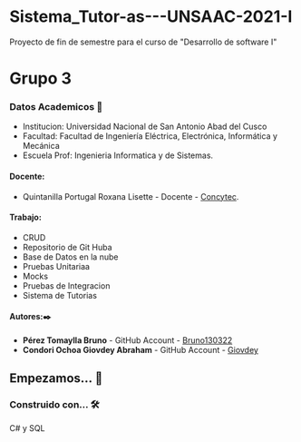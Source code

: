 # Sistema_Tutor-as---UNSAAC-2021-I
Proyecto de fin de semestre para el curso de "Desarrollo de software I"

# Grupo 3
### Datos Academicos 📖
- Institucion: Universidad Nacional de San Antonio Abad del Cusco
- Facultad: Facultad de Ingeniería Eléctrica, Electrónica, Informática y Mecánica
- Escuela Prof: Ingenieria Informatica y de Sistemas.

#### Docente:
- Quintanilla Portugal Roxana Lisette - Docente - [Concytec](http://directorio.concytec.gob.pe/appDirectorioCTI/VerDatosInvestigador.do?id_investigador=40930).

#### Trabajo:
- CRUD
- Repositorio de Git Huba
- Base de Datos en la nube
- Pruebas Unitariaa
- Mocks
- Pruebas de Integracion
- Sistema de Tutorias

#### Autores:✒️

- **Pérez Tomaylla Bruno** - GitHub Account - [Bruno130322](https://github.com/Bruno130322)
- **Condori Ochoa Giovdey Abraham** - GitHub Account - [Giovdey](https://github.com/Giovdey)
## Empezamos... 🚀

### Construido con... 🛠️
C# y SQL
